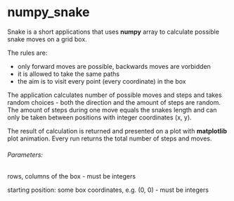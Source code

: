 # numpy_snake

Snake is a short applications that uses **numpy** array to calculate possible snake moves on a grid box.

The rules are: 
- only forward moves are possible, backwards moves are vorbidden 
- it is allowed to take the same paths
- the aim is to visit every point (every coordinate) in the box

The application calculates number of possible moves and steps and takes random choices - 
both the direction and the amount of steps are random.
The amount of steps during one move equals the snakes length and can only be taken between positions 
with integer coordinates (x, y).

The result of calculation is returned and presented on a plot with **matplotlib** plot animation.
Every run returns the total number of steps and moves.

###### Parameters: 

rows, columns of the box - must be integers

starting position: some box coordinates, e.g. (0, 0) - must be integers
